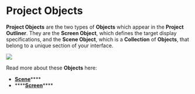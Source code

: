 # Project Objects

**Project Objects** are the two types of **Objects** which appear in the **Project Outliner**. They are the **Screen Object**, which defines the target display specifications, and the **Scene Object**, which is a **Collection** of **Objects**, that belong to a unique section of your interface.

![](../../.gitbook/assets/projectoutliner.png)

Read more about these **Objects** here:

* [**Scene**](scene.md)\*\*\*\*
* \*\*\*\*[**Screen**](screen.md)\*\*\*\*

